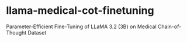 # llama-medical-cot-finetuning
Parameter-Efficient Fine-Tuning of LLaMA 3.2 (3B) on Medical Chain-of-Thought Dataset
